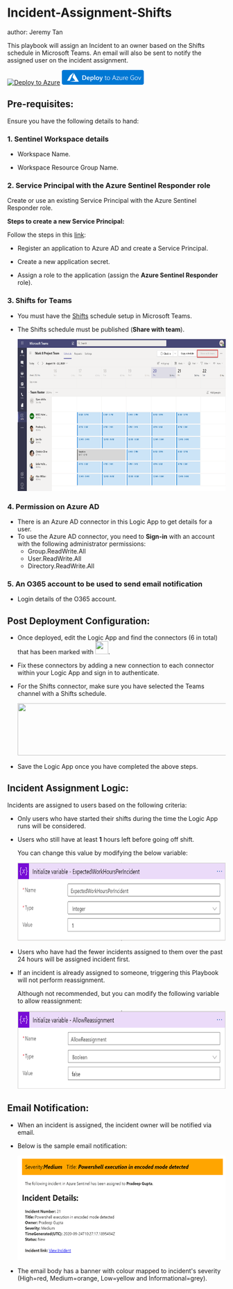 # Incident-Assignment-Shifts


author: Jeremy Tan

This playbook will assign an Incident to an owner based on the Shifts schedule in Microsoft Teams.
An email will also be sent to notify the assigned user on the incident assignment.

[![Deploy to Azure](https://aka.ms/deploytoazurebutton)](https://portal.azure.com/#create/Microsoft.Template/uri/https%3A%2F%2Fraw.githubusercontent.com%2Ftatecksi%2FSentinelPlaybooks%2Fmaster%2FSentinel_Incident_Assignment_Shifts%2Fazuredeploy.json)
[![Deploy to Azure Gov](https://raw.githubusercontent.com/Azure/azure-quickstart-templates/master/1-CONTRIBUTION-GUIDE/images/deploytoazuregov.png)](https://portal.azure.us/#create/Microsoft.Template/uri/https%3A%2F%2Fraw.githubusercontent.com%2Ftatecksi%2FSentinelPlaybooks%2Fmaster%2FSentinel_Incident_Assignment_Shifts%2Fazuredeploy.json)





## Pre-requisites:

Ensure you have the following details to hand:


### 1. Sentinel Workspace details

- Workspace Name.

- Workspace Resource Group Name.

### 2. Service Principal with the Azure Sentinel Responder role
Create or use an existing Service Principal with the Azure Sentinel Responder role.

**Steps to create a new Service Principal:**

Follow the steps in this [link](https://docs.microsoft.com/azure/active-directory/develop/howto-create-service-principal-portal):

- Register an application to Azure AD and create a Service Principal.

- Create a new application secret.

- Assign a role to the application (assign the **Azure Sentinel Responder** role).


### 3. Shifts for Teams
- You must have the [Shifts](https://support.microsoft.com/en-us/office/get-started-in-shifts-5f3e30d8-1821-4904-be26-c3cd25a497d6) schedule setup in Microsoft Teams.

- The Shifts schedule must be published (**Share with team**).

  <img src="https://github.com/tatecksi/SentinelPlaybooks/blob/master/Sentinel_Incident_Assignment_Shifts/media/pic2.png" width="700" height="350">


### 4. Permission on Azure AD
- There is an Azure AD connector in this Logic App to get details for a user.
- To use the Azure AD connector, you need to **Sign-in** with an account with the following administrator permissions:
    - Group.ReadWrite.All
    - User.ReadWrite.All
    - Directory.ReadWrite.All


### 5. An O365 account to be used to send email notification
- Login details of the O365 account.



## Post Deployment Configuration:

- Once deployed, edit the Logic App and find the connectors (6 in total) that has been marked with <img src="https://github.com/tatecksi/SentinelPlaybooks/blob/master/Sentinel_Incident_Assignment_Shifts/media/pic1.png" width="30" height="30">. 
- Fix these connectors by adding a new connection to each connector within your Logic App and sign in to authenticate.
- For the Shifts connector, make sure you have selected the Teams channel with a Shifts schedule.
    
   <img src="https://github.com/tatecksi/SentinelPlaybooks/blob/master/Sentinel_Incident_Assignment_Shifts/media/Pic3.png" width="500" height="120">
    
- Save the Logic App once you have completed the above steps.





## Incident Assignment Logic:

Incidents are assigned to users based on the following criteria:

- Only users who have started their shifts during the time the Logic App runs will be considered.
- Users who still have at least **1** hours left before going off shift. 
  
  You can change this value by modifying the below variable:

    <img src="https://github.com/tatecksi/SentinelPlaybooks/blob/master/Sentinel_Incident_Assignment_Shifts/media/pic4.png" width="500" height="180">

- Users who have had the fewer incidents assigned to them over the past 24 hours will be assigned incident first.

- If an incident is already assigned to someone, triggering this Playbook will not perform reassignment.

  Although not recommended, but you can modify the following variable to allow reassignment:

    <img src="https://github.com/tatecksi/SentinelPlaybooks/blob/master/Sentinel_Incident_Assignment_Shifts/media/pic5.png" width="500" height="180">
    
    
    
    
## Email Notification:

- When an incident is assigned, the incident owner will be notified via email.
- Below is the sample email notification:

   <img src="https://github.com/tatecksi/SentinelPlaybooks/blob/master/Sentinel_Incident_Assignment_Shifts/media/pic6.png" width="500" height="240">

- The email body has a banner with colour mapped to incident's severity (High=red, Medium=orange, Low=yellow and Informational=grey).
